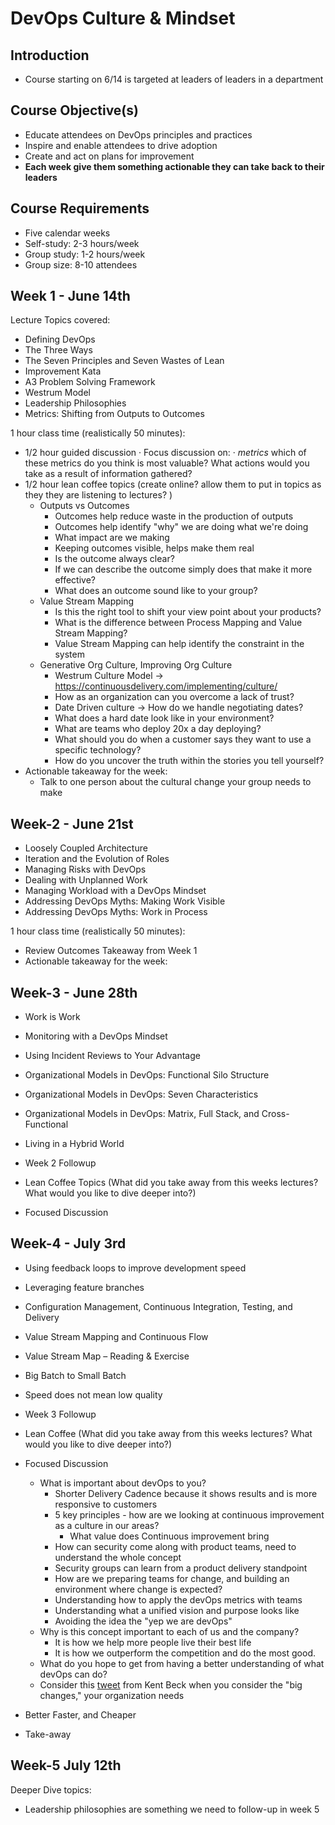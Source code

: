# DevOps Culture & Mindset

## Introduction

- Course starting on 6/14 is targeted at leaders of leaders in a department

## Course Objective(s)

- Educate attendees on DevOps principles and practices
- Inspire and enable attendees to drive adoption
- Create and act on plans for improvement
- **Each week give them something actionable they can take back to their leaders**

## Course Requirements

- Five calendar weeks
- Self-study:  2-3 hours/week
- Group study: 1-2 hours/week
- Group size:  8-10 attendees

## Week 1 - June 14th

Lecture Topics covered:

- Defining DevOps
- The Three Ways
- The Seven Principles and Seven Wastes of Lean
- Improvement Kata
- A3 Problem Solving Framework
- Westrum Model
- Leadership Philosophies
- Metrics:  Shifting from Outputs to Outcomes

1 hour class time (realistically 50 minutes):

- 1/2 hour guided discussion
  · Focus discussion on:
     · *metrics* which of these metrics do you think is most valuable? What actions would you take as a result of information gathered?
- 1/2 hour lean coffee topics (create online? allow them to put in topics as they they are listening to lectures? )
  - Outputs vs Outcomes
    - Outcomes help reduce waste in the production of outputs
    - Outcomes help identify "why" we are doing what we're doing
    - What impact are we making
    - Keeping outcomes visible, helps make them real
    - Is the outcome always clear?
    - If we can describe the outcome simply does that make it more effective?
    - What does an outcome sound like to your group?
  - Value Stream Mapping
    - Is this the right tool to shift your view point about your products?
    - What is the difference between Process Mapping and Value Stream Mapping?
    - Value Stream Mapping can help identify the constraint in the system
  - Generative Org Culture, Improving Org Culture
    - Westrum Culture Model -> https://continuousdelivery.com/implementing/culture/ 
    - How as an organization can you overcome a lack of trust?
    - Date Driven culture -> How do we handle negotiating dates?
    - What does a hard date look like in your environment?
    - What are teams who deploy 20x a day deploying?
    - What should you do when a customer says they want to use a specific technology?
    - How do you uncover the truth within the stories you tell yourself?
- Actionable takeaway for the week:
  - Talk to one person about the cultural change your group needs to make

## Week-2 - June 21st

- Loosely Coupled Architecture
- Iteration and the Evolution of Roles
- Managing Risks with DevOps
- Dealing with Unplanned Work
- Managing Workload with a DevOps Mindset
- Addressing DevOps Myths:  Making Work Visible
- Addressing DevOps Myths:  Work in Process

1 hour class time (realistically 50 minutes):

- Review Outcomes Takeaway from Week 1
- Actionable takeaway for the week:

## Week-3 - June 28th

- Work is Work
- Monitoring with a DevOps Mindset
- Using Incident Reviews to Your Advantage
- Organizational Models in DevOps:  Functional Silo Structure
- Organizational Models in DevOps:  Seven Characteristics
- Organizational Models in DevOps:  Matrix, Full Stack, and Cross-Functional
- Living in a Hybrid World

- Week 2 Followup
- Lean Coffee Topics (What did you take away from this weeks lectures?  What would you like to dive deeper into?)
- Focused Discussion

## Week-4 - July 3rd

- Using feedback loops to improve development speed
- Leveraging feature branches
- Configuration Management, Continuous Integration, Testing, and Delivery
- Value Stream Mapping and Continuous Flow
- Value Stream Map – Reading & Exercise
- Big Batch to Small Batch
- Speed does not mean low quality

- Week 3 Followup
- Lean Coffee (What did you take away from this weeks lectures?  What would you like to dive deeper into?)
- Focused Discussion
  - What is important about devOps to you?
    - Shorter Delivery Cadence because it shows results and is more responsive to customers
    - 5 key principles - how are we looking at continuous improvement as a culture in our areas?
      - What value does Continuous improvement bring
    - How can security come along with product teams, need to understand the whole concept
    - Security groups can learn from a product delivery standpoint
    - How are we preparing teams for change, and building an environment where change is expected?
    - Understanding how to apply the devOps metrics with teams
    - Understanding what a unified vision and purpose looks like
    - Avoiding the idea the "yep we are devOps"
  - Why is this concept important to each of us and the company?
    - It is how we help more people live their best life
    - It is how we outperform the competition and do the most good.  
  - What do you hope to get from having a better understanding of what devOps can do?
  - Consider this [tweet](https://twitter.com/kentbeck/status/1148263160006107136?s=12) from Kent Beck when you consider the "big changes," your organization needs
- Better Faster, and Cheaper
- Take-away

## Week-5 July 12th

Deeper Dive topics:

- Leadership philosophies are something we need to follow-up in week 5


